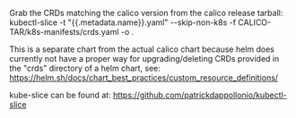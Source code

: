 Grab the CRDs matching the calico version from the calico release tarball:
kubectl-slice -t "{{.metadata.name}}.yaml" --skip-non-k8s -f CALICO-TAR/k8s-manifests/crds.yaml -o .

This is a separate chart from the actual calico chart because helm does
currently not have a proper way for upgrading/deleting CRDs provided in the
"crds" directory of a helm chart, see:
https://helm.sh/docs/chart_best_practices/custom_resource_definitions/

kube-slice can be found at: https://github.com/patrickdappollonio/kubectl-slice
